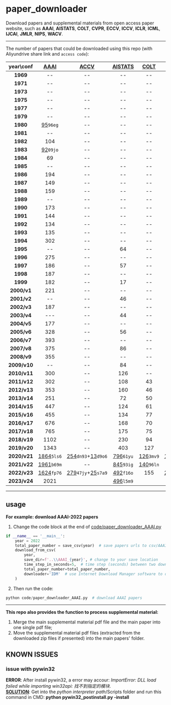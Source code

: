 # paper_downloader

Download papers and supplemental materials from open access paper website, such as **AAAI**, **AISTATS**, **COLT**, **CVPR**, **ECCV**, **ICCV**, **ICLR**, **ICML**, **IJCAI**, **JMLR**, **NIPS**, **WACV**.   

---

The number of papers that could be downloaded using this repo (with Aliyundrive share link and `access code`):



<sub>
<sup>

|  year\conf   | [AAAI](https://www.aaai.org/Library/AAAI/aaai-library.php) |                                [ACCV](https://openaccess.thecvf.com/ACCV2020)                                |          [AISTATS](https://www.aistats.org/)           |      [COLT](http://learningtheory.org/colt2020/)       |                                  [CVPR](http://openaccess.thecvf.com/menu.py)                                  |                                  [ECCV](https://www.ecva.net/papers.php)                                   |                                  [ICCV](http://openaccess.thecvf.com/menu.py)                                  |                    [ICLR](https://iclr.cc/)                    |                [ICML](https://icml.cc/)                 |            [IJCAI](https://www.ijcai.org/)             | [JMLR](http://www.jmlr.org/) |                [NIPS ](https://nips.cc/)                |                                     [WACV](http://wacv2021.thecvf.com/)                                      |
|:------------:|:----------------------------------------------------------:|:------------------------------------------------------------------------------------------------------------:|:------------------------------------------------------:|:------------------------------------------------------:|:--------------------------------------------------------------------------------------------------------------:|:----------------------------------------------------------------------------------------------------------:|:--------------------------------------------------------------------------------------------------------------:|:--------------------------------------------------------------:|:-------------------------------------------------------:|:------------------------------------------------------:|:----------------------------:|:-------------------------------------------------------:|:------------------------------------------------------------------------------------------------------------:|
|   **1969**   |                             --                             |                                                      --                                                      |                           --                           |                           --                           |                                                       --                                                       |                                                     --                                                     |                                                       --                                                       |                               --                               |                           --                            |                           64                           |              --              |                           --                            |                                                      --                                                      |
|   **1971**   |                             --                             |                                                      --                                                      |                           --                           |                           --                           |                                                       --                                                       |                                                     --                                                     |                                                       --                                                       |                               --                               |                           --                            |                           66                           |              --              |                           --                            |                                                      --                                                      |
|   **1973**   |                             --                             |                                                      --                                                      |                           --                           |                           --                           |                                                       --                                                       |                                                     --                                                     |                                                       --                                                       |                               --                               |                           --                            |                           85                           |              --              |                           --                            |                                                      --                                                      |
|   **1975**   |                             --                             |                                                      --                                                      |                           --                           |                           --                           |                                                       --                                                       |                                                     --                                                     |                                                       --                                                       |                               --                               |                           --                            |                          146                           |              --              |                           --                            |                                                      --                                                      |
|   **1977**   |                             --                             |                                                      --                                                      |                           --                           |                           --                           |                                                       --                                                       |                                                     --                                                     |                                                       --                                                       |                               --                               |                           --                            |                          251                           |              --              |                           --                            |                                                      --                                                      |
|   **1979**   |                             --                             |                                                      --                                                      |                           --                           |                           --                           |                                                       --                                                       |                                                     --                                                     |                                                       --                                                       |                               --                               |                           --                            |                           12                           |              --              |                           --                            |                                                      --                                                      |
|   **1980**   |   [95](https://www.aliyundrive.com/s/ucngMrKSTmi)`96eg`    |                                                      --                                                      |                           --                           |                           --                           |                                                       --                                                       |                                                     --                                                     |                                                       --                                                       |                               --                               |                           --                            |                           --                           |              --              |                           --                            |                                                      --                                                      |
|   **1981**   |                             --                             |                                                      --                                                      |                           --                           |                           --                           |                                                       --                                                       |                                                     --                                                     |                                                       --                                                       |                               --                               |                           --                            |                          108                           |              --              |                           --                            |                                                      --                                                      |
|   **1982**   |                            104                             |                                                      --                                                      |                           --                           |                           --                           |                                                       --                                                       |                                                     --                                                     |                                                       --                                                       |                               --                               |                           --                            |                           --                           |              --              |                           --                            |                                                      --                                                      |
|   **1983**   |   [92](https://www.aliyundrive.com/s/L3GfxhEqyWg)`09jo`    |                                                      --                                                      |                           --                           |                           --                           |                                                       --                                                       |                                                     --                                                     |                                                       --                                                       |                               --                               |                           --                            |                          237                           |              --              |                           --                            |                                                      --                                                      |
|   **1984**   |                             69                             |                                                      --                                                      |                           --                           |                           --                           |                                                       --                                                       |                                                     --                                                     |                                                       --                                                       |                               --                               |                           --                            |                           --                           |              --              |                           --                            |                                                      --                                                      |
|   **1985**   |                             --                             |                                                      --                                                      |                           --                           |                           --                           |                                                       --                                                       |                                                     --                                                     |                                                       --                                                       |                               --                               |                           --                            |                          259                           |              --              |                           --                            |                                                      --                                                      |
|   **1986**   |                            194                             |                                                      --                                                      |                           --                           |                           --                           |                                                       --                                                       |                                                     --                                                     |                                                       --                                                       |                               --                               |                           --                            |                           --                           |              --              |                           --                            |                                                      --                                                      |
|   **1987**   |                            149                             |                                                      --                                                      |                           --                           |                           --                           |                                                       --                                                       |                                                     --                                                     |                                                       --                                                       |                               --                               |                           --                            |                          246                           |              --              |                           90                            |                                                      --                                                      |
|   **1988**   |                            159                             |                                                      --                                                      |                           --                           |                           --                           |                                                       --                                                       |                                                     --                                                     |                                                       --                                                       |                               --                               |                           --                            |                           --                           |              --              |                           94                            |                                                      --                                                      |
|   **1989**   |                             --                             |                                                      --                                                      |                           --                           |                           --                           |                                                       --                                                       |                                                     --                                                     |                                                       --                                                       |                               --                               |                           --                            |                          269                           |              --              |                           101                           |                                                      --                                                      |
|   **1990**   |                            173                             |                                                      --                                                      |                           --                           |                           --                           |                                                       --                                                       |                                                     49                                                     |                                                       --                                                       |                               --                               |                           --                            |                           --                           |              --              |                           143                           |                                                      --                                                      |
|   **1991**   |                            144                             |                                                      --                                                      |                           --                           |                           --                           |                                                       --                                                       |                                                     --                                                     |                                                       --                                                       |                               --                               |                           --                            |                          192                           |              --              |                           144                           |                                                      --                                                      |
|   **1992**   |                            134                             |                                                      --                                                      |                           --                           |                           --                           |                                                       --                                                       |                                                     49                                                     |                                                       --                                                       |                               --                               |                           --                            |                           --                           |              --              |                           127                           |                                                      --                                                      |
|   **1993**   |                            135                             |                                                      --                                                      |                           --                           |                           --                           |                                                       --                                                       |                                                     --                                                     |                                                       --                                                       |                               --                               |                           --                            |                          138                           |              --              |                           158                           |                                                      --                                                      |
|   **1994**   |                            302                             |                                                      --                                                      |                           --                           |                           --                           |                                                       --                                                       |                                                     98                                                     |                                                       --                                                       |                               --                               |                           --                            |                           --                           |              --              |                           140                           |                                                      --                                                      |
|   **1995**   |                             --                             |                                                      --                                                      |                           64                           |                           --                           |                                                       --                                                       |                                                     --                                                     |                                                       --                                                       |                               --                               |                           --                            |                          282                           |              --              |                           152                           |                                                      --                                                      |
|   **1996**   |                            275                             |                                                      --                                                      |                           --                           |                           --                           |                                                       --                                                       |                                                     98                                                     |                                                       --                                                       |                               --                               |                           --                            |                           --                           |              --              |                           152                           |                                                      --                                                      |
|   **1997**   |                            186                             |                                                      --                                                      |                           57                           |                           --                           |                                                       --                                                       |                                                     --                                                     |                                                       --                                                       |                               --                               |                           --                            |                          180                           |              --              |                           150                           |                                                      --                                                      |
|   **1998**   |                            187                             |                                                      --                                                      |                           --                           |                           --                           |                                                       --                                                       |                                                     98                                                     |                                                       --                                                       |                               --                               |                           --                            |                           --                           |              --              |                           151                           |                                                      --                                                      |
|   **1999**   |                            182                             |                                                      --                                                      |                           17                           |                           --                           |                                                       --                                                       |                                                     --                                                     |                                                       --                                                       |                               --                               |                           --                            |                          204                           |              --              |                           150                           |                                                      --                                                      |
| **2000/v1**  |                            221                             |                                                      --                                                      |                           --                           |                           --                           |                                                       --                                                       |                                                     98                                                     |                                                       --                                                       |                               --                               |                           --                            |                           --                           |              11              |                           152                           |                                                      --                                                      |
| **2001/v2**  |                             --                             |                                                      --                                                      |                           46                           |                           --                           |                                                       --                                                       |                                                     --                                                     |                                                       --                                                       |                               --                               |                           --                            |                           17                           |              31              |                           197                           |                                                      --                                                      |
| **2002/v3**  |                            187                             |                                                      --                                                      |                           --                           |                           --                           |                                                       --                                                       |                                                    196                                                     |                                                       --                                                       |                               --                               |                           --                            |                           --                           |              59              |                           207                           |                                                      --                                                      |
| **2003/v4**  |                            ---                             |                                                      --                                                      |                           44                           |                           --                           |                                                       --                                                       |                                                     --                                                     |                                                       --                                                       |                               --                               |                           121                           |                          297                           |              59              |                           198                           |                                                      --                                                      |
| **2004/v5**  |                            177                             |                                                      --                                                      |                           --                           |                           --                           |                                                       --                                                       |                                                    190                                                     |                                                       --                                                       |                               --                               |                           118                           |                           --                           |              56              |                           207                           |                                                      --                                                      |
| **2005/v6**  |                            328                             |                                                      --                                                      |                           56                           |                           --                           |                                                       --                                                       |                                                     --                                                     |                                                       --                                                       |                               --                               |                           133                           |                          350                           |              73              |                           207                           |                                                      --                                                      |
| **2006/v7**  |                            393                             |                                                      --                                                      |                           --                           |                           --                           |                                                       --                                                       |                                                   192+11                                                   |                                                       --                                                       |                               --                               |                           --                            |                           --                           |             100              |                           204                           |                                                      --                                                      |
| **2007/v8**  |                            375                             |                                                      --                                                      |                           86                           |                           --                           |                                                       --                                                       |                                                     --                                                     |                                                       --                                                       |                               --                               |                           150                           |                          478                           |              91              |                           217                           |                                                      --                                                      |
| **2008/v9**  |                            355                             |                                                      --                                                      |                           --                           |                           --                           |                                                       --                                                       |                                                    196                                                     |                                                       --                                                       |                               --                               |                           158                           |                           --                           |              97              |                           250                           |                                                      --                                                      |
| **2009/v10** |                             --                             |                                                      --                                                      |                           84                           |                           --                           |                                                       --                                                       |                                                     --                                                     |                                                       --                                                       |                               --                               |                           160                           |                          342                           |             100              |                           262                           |                                                      --                                                      |
| **2010/v11** |                            300                             |                                                      --                                                      |                          126                           |                           --                           |                                                       --                                                       |                                                   286+63                                                   |                                                       --                                                       |                               --                               |                           159                           |                           --                           |             118              |                           292                           |                                                      --                                                      |
| **2011/v12** |                            302                             |                                                      --                                                      |                          108                           |                           43                           |                                                       --                                                       |                                                     --                                                     |                                                       --                                                       |                               --                               |                           153                           |                          490                           |             105              |                           306                           |                                                      --                                                      |
| **2012/v13** |                            353                             |                                                      --                                                      |                          160                           |                           46                           |                                                       --                                                       |                                                  329+147                                                   |                                                       --                                                       |                               --                               |                           243                           |                           --                           |             119              |                           368                           |                                                      --                                                      |
| **2013/v14** |                            251                             |                                                      --                                                      |                           72                           |                           50                           |                           [471](https://www.aliyundrive.com/s/ZFvga9JZ5aY)`5p0q`+156                           |                                                     --                                                     |                                                    455+142                                                     |                               --                               |                           283                           |                          496                           |              84              |                           360                           |                                                      --                                                      |
| **2014/v15** |                            447                             |                                                      --                                                      |                          124                           |                           61                           |                                                    545+125                                                     |                                                  334+158                                                   |                                                       --                                                       |                               35                               |                           310                           |                           --                           |             120              |                           411                           |                                                      --                                                      |
| **2015/v16** |                            455                             |                                                      --                                                      |                          134                           |                           77                           |                                                    602+133                                                     |                                                     --                                                     |                                                    526+133                                                     |                               42                               |                           270                           |                          656                           |             118              |                           403                           |                                                      --                                                      |
| **2016/v17** |                            676                             |                                                      --                                                      |                          168                           |                           70                           |                                                    643+194                                                     |                                                  372+132                                                   |                                                       --                                                       |                               80                               |                           322                           |                          658                           |             236              |                           568                           |                                                      --                                                      |
| **2017/v18** |                            765                             |                                                      --                                                      |                          175                           |                           75                           |                                                    783+281                                                     |                                                     --                                                     |                                                    621+353                                                     |                              198                               |                           434                           |                          781                           |             234              |                           679                           |                                                      --                                                      |
| **2018/v19** |                            1102                            |                                                      --                                                      |                          230                           |                           94                           |                                                    979+346                                                     |                                                  732+262                                                   |                                                       --                                                       |                              336                               |                           466                           |                          870                           |              84              |                          1009                           |                                                      --                                                      |
| **2019/v20** |                            1343                            |                                                      --                                                      |                          403                           |                          127                           |                                                    1294+612                                                    |                                                     --                                                     |                                                    1075+498                                                    |                              502                               |                           773                           |                          964                           |             184              |                          1428                           |                                                      --                                                      |
| **2020/v21** |  [1864](https://www.aliyundrive.com/s/kbWKUpHGR3k)`5ls6`   | [254](https://www.aliyundrive.com/s/Dt2ErKCmePQ)`dn93`+[13](https://www.aliyundrive.com/s/AhGvgotrMUv)`d9o6` | [796](https://www.aliyundrive.com/s/iQ4AWTHG4bk)`61yu` | [126](https://www.aliyundrive.com/s/apP8KUFLPe4)`3mv9` | [1467](https://www.aliyundrive.com/s/eJF4BTFzFJq)`y89b`+[517](https://www.aliyundrive.com/s/5wk7Mjo9XyU)`0fz9` |                          [1358](https://www.aliyundrive.com/s/EYyjxRmmg8d)`a5i0`                           |                                                       --                                                       |     [687](https://www.aliyundrive.com/s/cVRD5Bu2SgN)`4x1c`     | [1084](https://www.aliyundrive.com/s/BHqtEbi6Dix)`5yw0` | [776](https://www.aliyundrive.com/s/vMZpsjCbWMV)`4xq3` |             254              | [1899](https://www.aliyundrive.com/s/GEMFqxKeHWu)`3g3d` | [378](https://www.aliyundrive.com/s/gfFKwcKrCP1)`l1m8`+[24](https://www.aliyundrive.com/s/2uCW6cq9WHk)`me08` |
| **2021/v22** |  [1961](https://www.aliyundrive.com/s/cdeGciNZch8)`b69m`   |                                                      --                                                      | [845](https://www.aliyundrive.com/s/3hbAhxYFHER)`93ig` | [140](https://www.aliyundrive.com/s/gwhdNT1vGDD)`96ln` |                          1660+[517](https://www.aliyundrive.com/s/ziBfXVKPXSY)`le14`                           |                                                     --                                                     | [1612](https://www.aliyundrive.com/s/ME21PfkyAec)`99uu`+[465](https://www.aliyundrive.com/s/ZahPmXSn9an)`16es` |     [860](https://www.aliyundrive.com/s/wGos6n5R93v)`ef43`     | [1183](https://www.aliyundrive.com/s/SYTtH38GiVS)`g8b1` | [723](https://www.aliyundrive.com/s/io3sAjsN5pw)`40is` |             290              | [2334](https://www.aliyundrive.com/s/13sHmhuEdxA)`v6g1` | [406](https://www.aliyundrive.com/s/kTwfaX9tren)`1id9`+[23](https://www.aliyundrive.com/s/7Joy4svvUfy)`90rl` |
| **2022/v23** |  [1624](https://www.aliyundrive.com/s/ePXvUw4VFdQ)`fp76`   | [279](https://www.aliyundrive.com/s/zCCTJMPrfSr)`47jy`+[25](https://www.aliyundrive.com/s/f4kdMXixwJL)`s7a9` | [492](https://www.aliyundrive.com/s/xj2fRMwZxfC)`f16o` |                          155                           | [2077](https://www.aliyundrive.com/s/Q8DG9dKbx6S)`i16a`+[562](https://www.aliyundrive.com/s/f9Zx3hFFyq4)`11kj` |                          [1645](https://www.aliyundrive.com/s/dv4fhuueRHs)`6d7j`                           |                                                       --                                                       | [54+176+865](https://www.aliyundrive.com/s/gfANcdbM9TC)`b1l3`  | [1234](https://www.aliyundrive.com/s/eopQ5H8Hz2a)`81ov` | [862](https://www.aliyundrive.com/s/DBVKNsqN2UZ)`ea46` |             351              | [2673](https://www.aliyundrive.com/s/VFLmfnzSAsA)`eh49` | [406](https://www.aliyundrive.com/s/xRhdpencLQU)`ab53`+[80](https://www.aliyundrive.com/s/JCCcQXij7WX)`q6d2` |
| **2023/v24** |                            2021                            |                                                                                                              | [496](https://www.aliyundrive.com/s/CD3Kz9cxu1U)`l5m9` |                                                        |                                          [2358+698](./sharelinks.md)                                           |                                                                                                            |                                                                                                                | [90+284+1205](https://www.aliyundrive.com/s/PZ1Wann4B8A)`29sf` |                          1805                           |                                                        |                              |                                                         | [639](https://www.aliyundrive.com/s/fP52KxJEUE5)`mo78`+[74](https://www.aliyundrive.com/s/XZG992JqQfn)`nj80` |

</sup>
</sub>

<!--| **2023/v24** |                                                              |                                                                                                                   |                                                             |                                                             |                                                                                                                     |                                                                                                                    |                                                                                                                     |                                                                    |                                                              |                                                             |                              |                                                              |                                                                                                                   |-->

****
## usage
**For example: download AAAI-2022 papers**
1. Change the code block at the end of [code/paper_downloader_AAAI.py](https://github.com/SilenceEagle/paper_downloader/blob/2dbe66d645dcde89fbad5a1423c270f9f47b4528/code/paper_downloader_AAAI.py#L247)
```python
if __name__ == '__main__':
    year = 2022
    total_paper_number = save_csv(year)  # save papers urls to csv/AAAI_2022.csv
    download_from_csv(
        year, 
        save_dir=f'..\\AAAI_{year}', # change to your save location
        time_step_in_seconds=5,  # time step (seconds) between two downloading requests
        total_paper_number=total_paper_number,
        downloader='IDM'  # use Internet Download Manager software to download papers
    )
```

2. Then run the code:
```python
python code/paper_downloader_AAAI.py  # download AAAI papers
```

****

**This repo also provides the function to process supplemental material:**
1. Merge the main supplemental material pdf file and the main paper into one single pdf file;
2. Move the supplemental material pdf files (extracted from the downloaded zip files if presented) into the main papers' folder.

## KNOWN ISSUES

### issue with pywin32

**ERROR**: After install pywin32, a error may accour: *ImportError: DLL load failed while importing win32api: 找不到指定的模块*.    
**[SOLUTION](https://blog.csdn.net/ljr_123/article/details/104693372)**: Get into the *python interpreter path*/Scripts folder and run this command in CMD: **python pywin32_postinstall.py -install**
